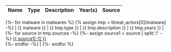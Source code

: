 | Name | Type | Description | Year(s) | Source |
| --- | --- | --- | --- | - |
{%- for malware in malwares %}
    {% assign tmp = threat_actors[0][malware] -%}
    | {{ malware }} | {{ tmp.type }} | {{ tmp.description }} | {{ tmp.years }} |
    {%- for source in tmp.sources -%}
        {%- assign source1 = source | split:'/' -%}
            <a href="{{ source }}">{{ source1[-1] }}</a><br>
    {%- endfor -%}
    |
{%- endfor %}